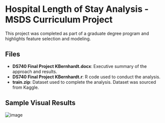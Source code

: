 # Hospital Length of Stay Analysis - MSDS Curriculum Project
This project was completed as part of a graduate degree program and highlights feature selection and modeling. 

## Files

* **DS740 Final Project KBernhardt.docx**: Executive summary of the approach and results. 
* **DS740 Final Project KBernhardt.r**: R code used to conduct the analysis.
* **train.zip**: Dataset used to complete the analysis.  Dataset was sourced from Kaggle.

## Sample Visual Results
![image](https://github.com/user-attachments/assets/508072a4-f9bf-4847-86e1-25d09a7ff215)
